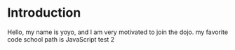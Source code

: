 Introduction
==========

Hello, my name is yoyo, and I am very motivated to join the dojo.
my favorite code school path is JavaScript
test 2